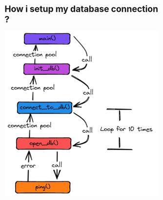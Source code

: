 # How i setup my database connection ?
<!-- !["the image"](db_conn.excalidraw.png) -->
![](./db_conn.excalidraw.png)